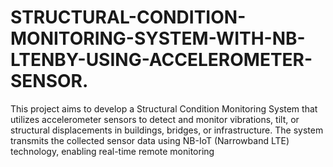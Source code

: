# STRUCTURAL-CONDITION-MONITORING-SYSTEM-WITH-NB-LTENBY-USING-ACCELEROMETER-SENSOR.
This project aims to develop a Structural Condition Monitoring System that utilizes accelerometer sensors to detect and monitor vibrations, tilt, or structural displacements in buildings, bridges, or infrastructure. The system transmits the collected sensor data using NB-IoT (Narrowband LTE) technology, enabling real-time remote monitoring 
